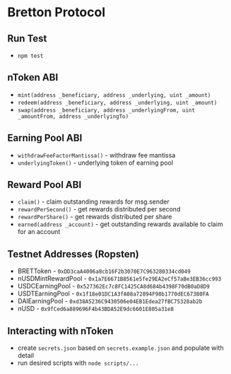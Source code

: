 # Bretton Protocol

## Run Test
- `npm test`

## nToken ABI
- `mint(address _beneficiary, address _underlying, uint _amount)`
- `redeem(address _beneficiary, address _underlying, uint _amount)`
- `swap(address _beneficiary, address _underlyingFrom, uint _amountFrom, address _underlyingTo)`

## Earning Pool ABI
- `withdrawFeeFactorMantissa()` - withdraw fee mantissa
- `underlyingToken()` - underlying token of earning pool

## Reward Pool ABI
- `claim()` - claim outstanding rewards for msg.sender
- `rewardPerSecond()` - get rewards distributed per second
- `rewardPerShare()` - get rewards distributed per share
- `earned(address _account)` - get outstanding rewards available to claim for an account

## Testnet Addresses (Ropsten)
- BRETToken - `0xDD3caA4006a8cb16F2b3070E7C963280334cd049`
- nUSDMintRewardPool - `0x1a7E6671B8561e5fe29EA2eCf57aBe3EB36cc993`
- USDCEarningPool - `0x527362Ec7c8FC1425CA8d684b4398F70dB0aD8D9`
- USDTEarningPool - `0x1f18e01DC1A3fA08a72894F98b1770dEC67380FA`
- DAIEarningPool - `0xd38A5236C9430506e04EB1Edea27fBC75328ab2b`
- nUSD - `0x9fCed6a889696F4b43BDA52E9dc6601E805a31e8`

## Interacting with nToken
- create `secrets.json` based on `secrets.example.json` and populate with detail
- run desired scripts with `node scripts/...`
